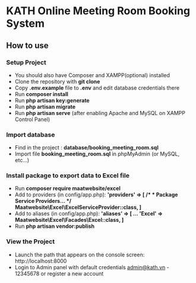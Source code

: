 # KATH Online Meeting Room Booking System

## How to use


### Setup Project
- You should also have Composer and XAMPP(optional) installed
- Clone the repository with __git clone__
- Copy __.env.example__ file to __.env__ and edit database credentials there
- Run __composer install__
- Run __php artisan key:generate__
- Run __php artisan migrate__ 
- Run __php artisan serve__ (after enabling Apache and MySQL on XAMPP Control Panel)

### Import database
- Find in the project : __database/booking_meeting_room.sql__
- Import file __booking_meeting_room.sql__ in phpMyAdmin (or MySQL, etc...) 

### Install package to export data to Excel file

- Run __composer require maatwebsite/excel__
- Add to providers (in config/app.php):
__'providers' => [ /* * Package Service Providers... */ Maatwebsite\Excel\ExcelServiceProvider::class, ]__
- Add to aliases (in config/app.php):
__'aliases' => [ ... 'Excel' => Maatwebsite\Excel\Facades\Excel::class, ]__
- Run __php artisan vendor:publish__

### View the Project
- Launch the path that appears on the console screen: http://localhost:8000
- Login to Admin panel with default credentials admin@kath.vn - 12345678 or register a new account
